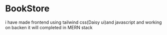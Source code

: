 # BookStore
i have made frontend using tailwind css(Daisy ui)and javascript and working on backen it will completed in MERN stack
